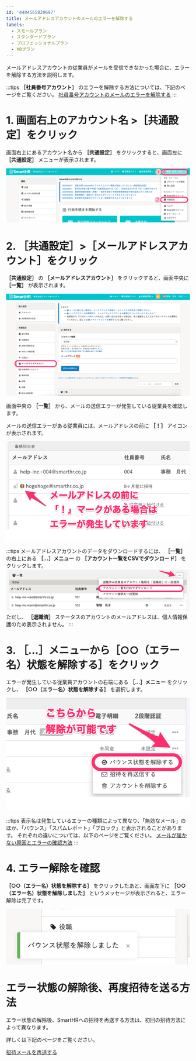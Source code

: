```yaml
---
id: '4404565820697'
title: メールアドレスアカウントのメールのエラーを解除する
labels:
  - スモールプラン
  - スタンダードプラン
  - プロフェッショナルプラン
  - ¥0プラン
---
```

メールアドレスアカウントの従業員がメールを受信できなかった場合に、エラーを解除する方法を説明します。

:::tips
 **［社員番号アカウント］** のエラーを解除する方法については、下記のページをご覧ください。
[社員番号アカウントのメールのエラーを解除する](https://knowledge.smarthr.jp/hc/ja/articles/360036957333)
:::

# 1\. 画面右上のアカウント名 >［共通設定］をクリック

画面右上にあるアカウント名から **［共通設定］** をクリックすると、画面左に **［共通設定］** メニューが表示されます。

![](./__________2021-05-25_16_39_10.png)

# 2\. ［共通設定］>［メールアドレスアカウント］をクリック

 **［共通設定］** の **［メールアドレスアカウント］** をクリックすると、画面中央に **［一覧］** が表示されます。

![__________2021-08-04_15_50_02.png](./__________2021-08-04_15_50_02.png)

画面中央の **［一覧］** から、メールの送信エラーが発生している従業員を確認します。

メールの送信エラーがある従業員には、メールアドレスの前に **［！］** アイコンが表示されます。

![](./3966_001-2.png)

:::tips
メールアドレスアカウントのデータをダウンロードするには、 **［一覧］** の右上にある **［...］メニュー**  の **［アカウント一覧をCSVでダウンロード］** をクリックします。
![](./__________2021-08-04_15_55_32.png)
ただし、 **［退職済］** ステータスのアカウントのメールアドレスは、個人情報保護のため表示されません。
:::

# 3\. ［...］メニューから［○○（エラー名）状態を解除する］をクリック

エラーが発生している従業員アカウントの右端にある **［...］メニュー**  をクリックし、 **［○○（エラー名）状態を解除する］** を選択します。

![](./3966_001-3.png)

:::tips
表示名は発生しているエラーの種類によって異なり、「無効なメール」のほか、「バウンス」「スパムレポート」「ブロック」と表示されることがあります。
それぞれの違いについては、以下のページをご覧ください。
[メールが届かない原因とエラーの確認方法](https://knowledge.smarthr.jp/hc/ja/articles/360026264593)
:::

# 4\. エラー解除を確認

 **［○○（エラー名）状態を解除する］** をクリックしたあと、画面左下に **［○○（エラー名）状態を解除しました］** というメッセージが表示されると、エラー解除は完了です。

![](./__________2021-05-25_18_23_08.png)

# エラー状態の解除後、再度招待を送る方法

エラー状態の解除後、SmartHRへの招待を再送する方法は、初回の招待方法によって異なります。

詳しくは下記のページをご覧ください。

[招待メールを再送する](https://knowledge.smarthr.jp/hc/ja/articles/360026103574)

